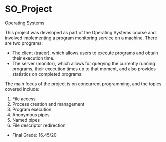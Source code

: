 # SO_Project
Operating Systems

This project was developed as part of the Operating Systems course and involved implementing a program monitoring service on a machine.
There are two programs:
* The client (tracer), which allows users to execute programs and obtain their execution time.
* The server (monitor), which allows for querying the currently running programs, their execution times up to that moment, and also provides statistics on completed programs.

The main focus of the project is on concurrent programming, and the topics covered include:
1. File access
2. Process creation and management
3. Program execution
4. Anonymous pipes
5. Named pipes
6. File descriptor redirection

* Final Grade: 16.45/20
